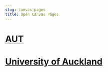 ```yaml
---
slug: canvas-pages
title: Open Canvas Pages
---
```


<script src="/table-of-contents.js"></script>

# [AUT](./aut)
# [University of Auckland](./uoa)